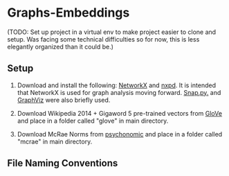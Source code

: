 # Graphs-Embeddings

(TODO: Set up project in a virtual env to make project easier to clone and setup. Was facing some technical difficulties so for now, this is less elegantly organized than it could be.) 

## Setup 

1. Download and install the following: [NetworkX](https://pypi.python.org/pypi/networkx/) and [nxpd](https://github.com/chebee7i/nxpd). It is intended that NetworkX is used for graph analysis moving forward. [Snap.py.](http://snap.stanford.edu/snappy/index.html) and [GraphViz](http://www.graphviz.org) were also briefly used. 

2. Download Wikipedia 2014 + Gigaword 5 pre-trained vectors from [GloVe](http://nlp.stanford.edu/projects/glove/) and place in a folder called "glove" in main directory. 

3. Download McRae Norms from [psychonomic](www.psychonomic.org/archive) and place in a folder called "mcrae" in main directory. 

## File Naming Conventions
